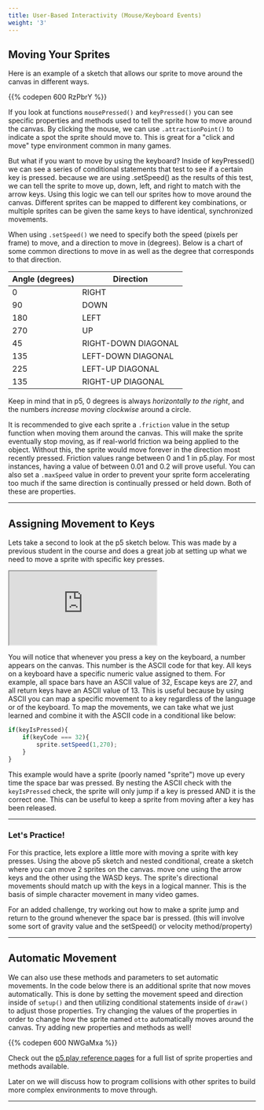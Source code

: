 ```yaml
---
title: User-Based Interactivity (Mouse/Keyboard Events)
weight: '3'
---
```


## Moving Your Sprites

Here is an example of a sketch that allows our sprite to move around the canvas in different ways.

{{% codepen 600 RzPbrY %}}

If you look at functions `mousePressed()` and `keyPressed()` you can see specific properties and methods used to tell the sprite how to move around the canvas. By clicking the mouse, we can use `.attractionPoint()` to indicate a spot the sprite should move to. This is great for a "click and move" type environment common in many games. 

But what if you want to move by using the keyboard? Inside of keyPressed() we can see a series of conditional statements that test to see if a certain key is pressed. because we are using .setSpeed() as the results of this test, we can tell the sprite to move up, down, left, and right to match with the arrow keys. Using this logic we can tell our sprites how to move around the canvas. Different sprites can be mapped to different key combinations, or multiple sprites can be given the same keys to have identical, synchronized movements.

When using `.setSpeed()` we need to specify both the speed (pixels per frame) to move, and a direction to move in (degrees). Below is a chart of some common directions to move in as well as the degree that corresponds to that direction.

| Angle (degrees) | Direction                |
| --------------- | ------------------------ |
| 0               | RIGHT                    |
| 90              | DOWN                     |
| 180             | LEFT                     |
| 270             | UP                       |
| 45              | RIGHT-DOWN DIAGONAL      |
| 135             | LEFT-DOWN DIAGONAL       |
| 225             | LEFT-UP DIAGONAL         |
| 135             | RIGHT-UP DIAGONAL        |

Keep in mind that in p5, 0 degrees is always _horizontally to the right_, and the numbers _increase moving clockwise_ around a circle.

It is recommended to give each sprite a `.friction` value in the setup function when moving them around the canvas. This will make the sprite eventually stop moving, as if real-world friction wa being applied to the object. Without this, the sprite would move forever in the direction most recently pressed. Friction values range between 0 and 1 in p5.play. For most instances, having a value of between 0.01 and 0.2 will prove useful. You can also set a `.maxSpeed` value in order to prevent your sprite form accelerating too much if the same direction is continually pressed or held down. Both of these are properties.

---

## Assigning Movement to Keys

Lets take a second to look at the p5 sketch below. This was made by a previous student in the course and does a great job at setting up what we need to move a sprite with specific key presses.

<iframe src="https://editor.p5js.org/mbardin/full/tTa9hcZoy"></iframe>

You will notice that whenever you press a key on the keyboard, a number appears on the canvas. This number is the ASCII code for that key. All keys on a keyboard have a specific numeric value assigned to them. For example, all space bars have an ASCII value of 32, Escape keys are 27, and all return keys have an ASCII value of 13. This is useful because by using ASCII you can map a specific movement to a key regardless of the language or of the keyboard. To map the movements, we can take what we just learned and combine it with the ASCII code in a conditional like below:

```js
if(keyIsPressed){
    if(keyCode === 32){
        sprite.setSpeed(1,270);
    }
}

```

This example would have a sprite (poorly named "sprite") move up every time the space bar was pressed. By nesting the ASCII check with the `keyIsPressed` check, the sprite will only jump if a key is pressed AND it is the correct one. This can be useful to keep a sprite from moving after a key has been released. 

---

### Let's Practice!

For this practice, lets explore a little more with moving a sprite with key presses. Using the above p5 sketch and nested conditional, create a sketch where you can move 2 sprites on the canvas. move one using the arrow keys and the other using the WASD keys. The sprite's directional movements should match up with the keys in a logical manner. This is the basis of simple character movement in many video games. 

For an added challenge, try working out how to make a sprite jump and return to the ground whenever the space bar is pressed. (this will involve some sort of gravity value and the setSpeed() or velocity method/property)

---

## Automatic Movement

We can also use these methods and parameters to set automatic movements. In the code below there is an additional sprite that now moves automatically. This is done by setting the movement speed and direction inside of `setup()` and then utilizing conditional statements inside of `draw()` to adjust those properties. Try changing the values of the properties in order to change how the sprite named `otto` automatically moves around the canvas. Try adding new properties and methods as well!

{{% codepen 600 NWGaMxa %}}

Check out the [p5.play reference pages](https://p5-play.netlify.app/) for a full list of sprite properties and methods available.

Later on we will discuss how to program collisions with other sprites to build more complex environments to move through. 

---


